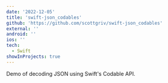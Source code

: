 ```yaml
---
date: '2022-12-05'
title: 'swift-json_codables'
github: 'https://github.com/scottgriv/swift-json_codables'
external: ''
android: ''
ios: ''
tech:
  - Swift
showInProjects: true
---
```


Demo of decoding JSON using Swift's Codable API.
